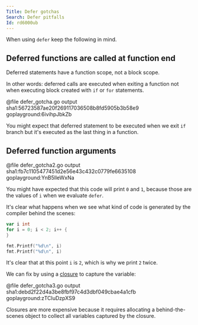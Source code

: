 ```yaml
---
Title: Defer gotchas
Search: Defer pitfalls
Id: rd6000ub
---
```


When using `defer` keep the following in mind.

## Deferred functions are called at function end

Deferred statements have a function scope, not a block scope.

In other words: deferred calls are executed when exiting a function not when executing block created with `if` or `for` statements.

@file defer_gotcha.go output sha1:56723587ae20f269117036508b8fd5905b3b58e9 goplayground:6ivihpJbkZb

You might expect that deferred statement to be executed when we exit `if` branch but it's executed as the last thing in a function.

## Deferred function arguments

@file defer_gotcha2.go output sha1:fb7c1105477451d2e56e43c432c0779fe6635108 goplayground:YnB5lleWxNa

You might have expected that this code will print `0` and `1`, because those are the values of `i` when we evaluate `defer`.

It's clear what happens when we see what kind of code is generated by the compiler behind the scenes:

```go
var i int
for i = 0; i < 2; i++ {
}

fmt.Printf("%d\n", i)
fmt.Printf("%d\n", i)
```

It's clear that at this point `i` is `2`, which is why we print `2` twice.

We can fix by using a [closure](9226) to capture the variable:

@file defer_gotcha3.go output sha1:debd2f22d4a3be8fbf97c4d3dbf049cbae4a1cfb goplayground:zTCIuDzpXS9

Closures are more expensive because it requires allocating a behind-the-scenes object to collect all variables captured by the closure.
